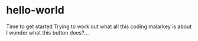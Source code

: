 # hello-world
Time to get started
Trying to work out what all this coding malarkey is about
I wonder what this button does?...
